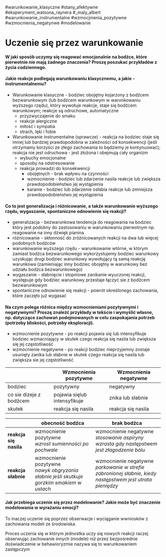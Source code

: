 #warunkowanie_klasyczne #stany_afektywne #eksperyment_watsona_raynera #_maly_albert #warunkowanie_instrumentalne #wzmocjnienia_pozytywne #wzmocnienia_negatynwe #modelowanie

# Uczenie się przez warunkowanie
#### W jaki sposób uczymy się **reagować** **emocjonalnie** na bodźce, które pierwotnie nie mają żadnego znaczenia? Proszę poszukać przykładów z życia codziennego.  
#### Jakie **reakcje** podlegają warunkowaniu **klasycznemu**, a jakie - **instrumentalnemu**?
- Warunkowanie klasyczne - bodziec obojętny kojarzony z bodźcem bezwarunkowym (lub bodźcem warunkowym w warunkowaniu wyższego rzędu), który wywołuje reakcje, staje się bodźcem warunkowym; reakcje są odruchowe, automatyczne 
	- przyzwyczajenie do smaku
	- reakcje alergiczne
	- miłość i sympatia
	- strach, lęki i fobie
- Warunkowanie instrumentalne (sprawcze) - reakcja na bodziec staje się mniej lub bardziej prawdopodobna w zależności od konsekwencji (jeśli otrzymamy korzyści ze złego zachowania to będziemy je kontynuować); reakcja nie jest odruchowa - jest złożona i obejmują cały organizm
	- wybuchy emocjonalne
	- sposoby na odstresowanie
	- reakcja prowadzi do konsekwencji
		- obojętnych - brak wpływu na czynności 
		- wzmocnienie - bodziec lub zdarzenie nasila reakcje lub zwiększa prawdopodobieństwo jej wystąpienia
		- karanie - bodziec lub zdarzenie osłabia reakcje lub zmniejsza prawdopodobieństwo jej wystąpienia

#### Co to jest **generalizacja i różnicowanie**, a także **warunkowanie wyższego rzędu**, **wygaszanie**, **spontaniczne odnowienie się reakcji**?  
- generalizacja - bezwarunkowa tendencja do reagowania na bodziec który jest podobny do zastosowaniu w warunkowaniu pierwotnym np. reagowanie na inny dźwięk pianina
- różnicowanie - skłonność do zróżnicowanych reakcji na dwa lub więcej podobnych bodźców
- warunkowanie wyższego rzędu - warunkowanie wtórne, w którym zamiast bodźca bezwarunkowego wykorzystujemy bodziec warunkowy uzyskując drugi bodziec warunkowy wywołujący tą samą reakcję warunkowa (zamieniając inny bodziec obojętny w warunkowy bez udziału bodźca bezwarunkowego)
- wygaszanie - słabnięcie i stopniowe zanikanie wyuczonej reakcji, występuje gdy bodziec warunkowy przestaje łączyć sie z bodźcem bezwarunkowym
- spontaniczne odnowienie się reakcji  - powrót określonego zachowania, które zaczęło już wygasać
#### Na czym polega różnica między wzmocnieniami **pozytywnymi i negatywnymi**? Proszę znaleźć przykłady w tekście i wymyślić własne, np. dotyczące zachowań podejmowanych w celu zaspokajania potrzeb (potrzeby bliskości, potrzeby eksploracji).   
- wzmocnienie pozytywne - po reakcji pojawia się lub intensyfikuje bodziec wzmacniający w skutek czego reakcja się nasila lub zwiększa się jej częstotliwość
- wzmocnienie negatywne - po reakcji bodziec nieprzyjemny zostaje usunięty zanika lub słabnie w skutek czego reakcja się nasila lub zwiększa sie jej częstotliwość

|                         | Wzmocnienia pozytywne        | Wzmocnienia negatywne |
| ----------------------- | ---------------------------- | --------------------- |
| bodziec                 | pozytywny                    | negatywny             |
| co sie dizeje z bodźcem | pojawia sięlub intensyfikuje | znika lub słabnie     |
| skutek                  | reakcja się nasila           | reakcja się nasila    |

|                        | obecność bodźca                                                                             | brak bodźca                                                                                                  |
| ---------------------- | ------------------------------------------------------------------------------------------- | ------------------------------------------------------------------------------------------------------------ |
| **reakcja się nasila** | wzmocnienie pozytywne<br>*wzrost sumienności po pochwale*                                   | wzmocnienie negatywne<br>*stosowanie aspiryny wzrasta gdy następstwem jest złagodzenie bólu*                 |
| **reakcja słabnie**    | wzmocnienie pozytywne<br>*nawyk obgryzania słabnie jeśli skutkuje gorzkim smakiem w ustach* | wzmocnienie negatywne<br>*parkowanie w strefie zabronionej słabnie, kiedy następstwem jest utrata pieniędzy* |

#### Jak przebiega uczenie się przez **modelowanie**? Jakie może być znaczenie modelowania w wyrażaniu emocji?
To inaczej uczenie się poprzez obserwacje i wyciąganie wwniosków z zachowania modeli ze środowiska.

Proces uczenia się w którym jednostka uczy się nowych reakcji raczej obserwując zachowanie innych (modele) niż przez bezpośrednie doświadczenie w behawioryzmie nazywa się to warunkowaniem zastępczym